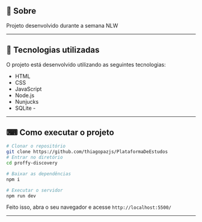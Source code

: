 

## 📖 Sobre 

Projeto desenvolvido durante a semana NLW 

--- 

## 🚀 Tecnologias utilizadas

O projeto está desenvolvido utilizando as seguintes tecnologias:

- HTML
- CSS
- JavaScript
- Node.js 
- Nunjucks 
- SQLite -

--- 

## ⌨ Como executar o projeto

```bash
# Clonar o repositório
git clone https://github.com/thiagopazjs/PlataformaDeEstudos 
# Entrar no diretório
cd proffy-discovery

# Baixar as dependências
npm i

# Executar o servidor
npm run dev
```

Feito isso, abra o seu navegador e acesse `http://localhost:5500/`

---

